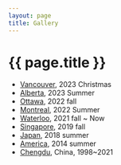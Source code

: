 ```yaml
---
layout: page
title: Gallery
---
```


# {{ page.title }}


+ <a href="{{ site.baseurl }}/pages/vancouver.html">Vancouver</a>, 2023 Christmas
+ <a href="{{ site.baseurl }}/pages/alberta.html">Alberta</a>,  2023 Summer
+ <a href="{{ site.baseurl }}/pages/ottawa.html">Ottawa</a>, 2022 fall
+ <a href="{{ site.baseurl }}/pages/montreal.html">Montreal</a>, 2022 Summer
+ <a href="{{ site.baseurl }}/pages/waterloo.html">Waterloo</a>, 2021 fall ~ Now
+ <a href="{{ site.baseurl }}/pages/singapore.html">Singapore</a>, 2019 fall
+ <a href="{{ site.baseurl }}/pages/japan.html">Japan</a>, 2018 summer
+ <a href="{{ site.baseurl }}/pages/america.html">America</a>, 2014 summer
+ <a href="{{ site.baseurl }}/pages/chengdu.html">Chengdu</a>, China, 1998~2021

